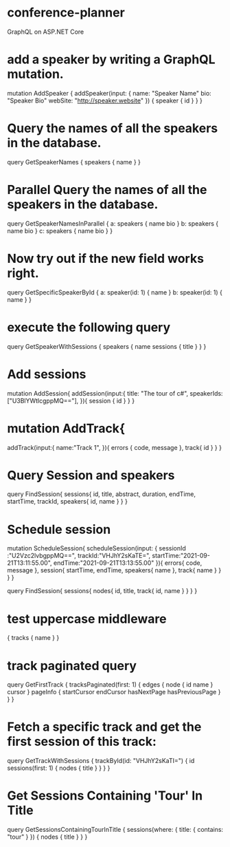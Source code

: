 # conference-planner
GraphQL on ASP.NET Core

# add a speaker by writing a GraphQL mutation.

mutation AddSpeaker {
  addSpeaker(input: {
    name: "Speaker Name"
    bio: "Speaker Bio"
    webSite: "http://speaker.website" }) {
    speaker {
      id
    }
  }
}

# Query the names of all the speakers in the database.

query GetSpeakerNames {
  speakers {
    name
  }
}

# Parallel Query the names of all the speakers in the database.
query GetSpeakerNamesInParallel {
  a: speakers {
    name
    bio
  }
  b: speakers {
    name
    bio
  }
  c: speakers {
    name
    bio
  }
}

# Now try out if the new field works right.

query GetSpecificSpeakerById {
  a: speaker(id: 1) {
    name
  }
  b: speaker(id: 1) {
    name
  }
}

# execute the following query
query GetSpeakerWithSessions {
   speakers {
       name
       sessions {
           title
       }
   }
}

# Add sessions
mutation AddSession{
  addSession(input:{
    title: "The tour of c#",
     speakerIds:["U3BlYWtlcgppMQ=="],
  }){
      session {
      id
    }
  }
}

# mutation AddTrack{
  addTrack(input:{
     name:"Track 1",
  }){
       errors {
         code,
         message
       },
        track{
          id
        }
    }
  }
  
  # Query Session and speakers
  query FindSession{
  sessions{
     id,
     title,
      abstract,
      duration,
      endTime,
      startTime,
      trackId,
      speakers{
        id,
        name
      }
  }
}

# Schedule session
mutation ScheduleSession{
  scheduleSession(input: {
    sessionId :"U2Vzc2lvbgppMQ==",
    trackId:"VHJhY2sKaTE=",
    startTime:"2021-09-21T13:11:55.00",
    endTime:"2021-09-21T13:13:55.00"
  }){
     errors{
       code,
       message
     },
     session{
       startTime,
       endTime,
       speakers{
         name
       },
       track{
         name
       }
     }
  }
}

query FindSession{
    sessions{
      nodes{
      id,
      title,
      track{
        id,
        name
      }
    }
  }
}

# test uppercase middleware
{
  tracks {
    name
  }
}


# track paginated query
query GetFirstTrack {
  tracksPaginated(first: 1) {
    edges {
      node {
        id
        name
      }
      cursor
    }
    pageInfo {
      startCursor
      endCursor
      hasNextPage
      hasPreviousPage
    }
  }
}


# Fetch a specific track and get the first session of this track:

query GetTrackWithSessions {
  trackById(id: "VHJhY2sKaTI=") {
    id
    sessions(first: 1) {
      nodes {
        title
      }
    }
  }
}

# Get Sessions Containing 'Tour' In Title
query GetSessionsContainingTourInTitle {
  sessions(where: { title: { contains: "tour" } }) {
    nodes {
      title
    }
  }
}


